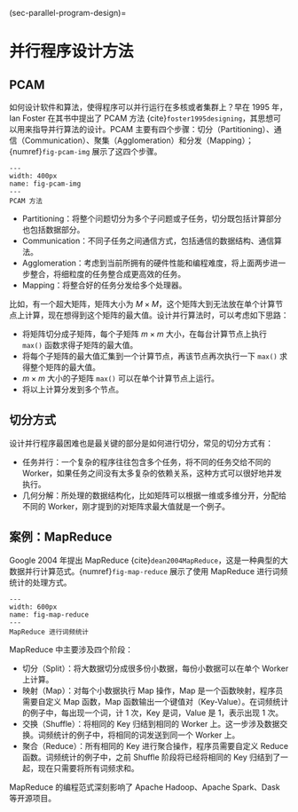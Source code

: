 (sec-parallel-program-design)=
# 并行程序设计方法

## PCAM

如何设计软件和算法，使得程序可以并行运行在多核或者集群上？早在 1995 年，Ian Foster 在其书中提出了 PCAM 方法 {cite}`foster1995designing`，其思想可以用来指导并行算法的设计。PCAM 主要有四个步骤：切分（Partitioning）、通信（Communication）、聚集（Agglomeration）和分发（Mapping）；{numref}`fig-pcam-img` 展示了这四个步骤。

```{figure} ../img/ch-intro/pcam.svg
---
width: 400px
name: fig-pcam-img
---
PCAM 方法
```

* Partitioning：将整个问题切分为多个子问题或子任务，切分既包括计算部分也包括数据部分。
* Communication：不同子任务之间通信方式，包括通信的数据结构、通信算法。
* Agglomeration：考虑到当前所拥有的硬件性能和编程难度，将上面两步进一步整合，将细粒度的任务整合成更高效的任务。
* Mapping：将整合好的任务分发给多个处理器。

比如，有一个超大矩阵，矩阵大小为 $M \times M$，这个矩阵大到无法放在单个计算节点上计算，现在想得到这个矩阵的最大值。设计并行算法时，可以考虑如下思路：

* 将矩阵切分成子矩阵，每个子矩阵 $m \times m$ 大小，在每台计算节点上执行 `max()` 函数求得子矩阵的最大值。
* 将每个子矩阵的最大值汇集到一个计算节点，再该节点再次执行一下 `max()` 求得整个矩阵的最大值。
* $m \times m$ 大小的子矩阵 `max()` 可以在单个计算节点上运行。
* 将以上计算分发到多个节点。

## 切分方式

设计并行程序最困难也是最关键的部分是如何进行切分，常见的切分方式有：

* 任务并行：一个复杂的程序往往包含多个任务，将不同的任务交给不同的 Worker，如果任务之间没有太多复杂的依赖关系，这种方式可以很好地并发执行。
* 几何分解：所处理的数据结构化，比如矩阵可以根据一维或多维分开，分配给不同的 Worker，刚才提到的对矩阵求最大值就是一个例子。

## 案例：MapReduce

Google 2004 年提出 MapReduce {cite}`dean2004MapReduce`，这是一种典型的大数据并行计算范式。{numref}`fig-map-reduce` 展示了使用 MapReduce 进行词频统计的处理方式。

```{figure} ../img/ch-intro/map-reduce.svg
---
width: 600px
name: fig-map-reduce
---
MapReduce 进行词频统计
```

MapReduce 中主要涉及四个阶段：

* 切分（Split）：将大数据切分成很多份小数据，每份小数据可以在单个 Worker 上计算。
* 映射（Map）：对每个小数据执行 Map 操作，Map 是一个函数映射，程序员需要自定义 Map 函数，Map 函数输出一个键值对（Key-Value）。在词频统计的例子中，每出现一个词，计 1 次，Key 是词，Value 是 1，表示出现 1 次。
* 交换（Shuffle）：将相同的 Key 归结到相同的 Worker 上。这一步涉及数据交换。词频统计的例子中，将相同的词发送到同一个 Worker 上。
* 聚合（Reduce）：所有相同的 Key 进行聚合操作，程序员需要自定义 Reduce 函数。词频统计的例子中，之前 Shuffle 阶段将已经将相同的 Key 归结到了一起，现在只需要将所有词频求和。

MapReduce 的编程范式深刻影响了 Apache Hadoop、Apache Spark、Dask 等开源项目。